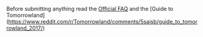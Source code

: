 Before submitting anything read the [Official FAQ](http://www.tomorrowland.com/en/faq/frequently-asked-questions-0) and the [Guide to Tomorrowland] (https://www.reddit.com/r/Tomorrowland/comments/5saisb/guide_to_tomorrowland_2017/)